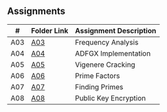 ## Assignments

| # | Folder Link | Assignment Description |
| :---------: | ---------------- | ---------------------- |
| A03 | [A03](https://github.com/maepreville/4663-Cryptography-Preville/tree/master/Assignments/A03) | Frequency Analysis |
| A04 | [A04](https://github.com/maepreville/4663-Cryptography-Preville/tree/master/Assignments/A04) | ADFGX Implementation |
| A05 | [A05](https://github.com/maepreville/4663-Cryptography-Preville/tree/master/Assignments/A05) | Vigenere Cracking |
| A06 | [A06](https://github.com/maepreville/4663-Cryptography-Preville/tree/master/Assignments/A06) | Prime Factors |
| A07 | [A07](https://github.com/maepreville/4663-Cryptography-Preville/tree/master/Assignments/A03) | Finding Primes |
| A08 | [A08](https://github.com/maepreville/4663-Cryptography-Preville/tree/master/Assignments/A08) | Public Key Encryption |
